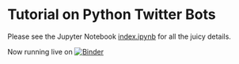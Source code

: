 # Tutorial on Python Twitter Bots

Please see the Jupyter Notebook [index.ipynb](index.ipynb) for all the juicy details.

Now running live on [![Binder](http://mybinder.org/badge.svg)](http://mybinder.org/repo/DSSatPitt/python-twitter-bots)
